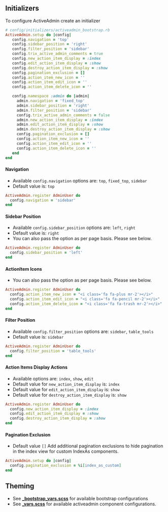 ## Initializers
To configure ActiveAdmin create an initializer
```ruby
# config/initializers/activeadmin_bootstrap.rb
ActiveAdmin.setup do |config|
   config.navigation = 'top'
   config.sidebar_position = 'right'
   config.filter_position = 'sidebar'
   config.trix_active_admin_comments = true
   config.new_action_item_display = :index
   config.edit_action_item_display = :show
   config.destroy_action_item_display = :show
   config.pagination_exclusion = []
   config.action_item_new_icon = ''
   config.action_item_edit_icon = ''
   config.action_item_delete_icon = ''

   config.namespace :admin do |admin|
     admin.navigation = 'fixed_top'
     admin.sidebar_position = 'right'
     admin.filter_position = 'sidebar'
     config.trix_active_admin_comments = false
     admin.new_action_item_display = :index
     admin.edit_action_item_display = :show
     admin.destroy_action_item_display = :show
     config.pagination_exclusion = []
     config.action_item_new_icon = ''
     config.action_item_edit_icon = ''
     config.action_item_delete_icon = ''
   end
end
```

#### Navigation
- Available `config.navigation` options are: `top`, `fixed_top`, `sidebar`
- Default value is: `top`
```ruby
ActiveAdmin.register AdminUser do
  config.navigation = 'sidebar'
end
```

#### Sidebar Position
- Available `config.sidebar_position` options are: `left`, `right`
- Default value is: `right`
- You can also pass the option as per page basis. Please see below.
```ruby
ActiveAdmin.register AdminUser do
  config.sidebar_position = 'left'
end
```

#### ActionItem Icons
- You can also pass the option as per page basis. Please see below.
```ruby
ActiveAdmin.register AdminUser do
  config.action_item_new_icon = "<i class='fa fa-plus mr-2'></i>"
  config.action_item_edit_icon = "<i class='fa fa-pencil mr-2'></i>"
  config.action_item_delete_icon = "<i class='fa fa-trash mr-2'></i>"
end
```

#### Filter Position
- Available `config.filter_position` options are: `sidebar`, `table_tools`
- Default value is: `sidebar`
```ruby
ActiveAdmin.register AdminUser do
  config.filter_position = 'table_tools'
end
```

#### Action Items Display Actions
- Available options are: `index`, `show`, `edit`
- Default value for `new_action_item_display` is: `index`
- Default value for `edit_action_item_display` is: `show`
- Default value for `destroy_action_item_display` is: `show`
```ruby
ActiveAdmin.register AdminUser do
  config.new_action_item_display = :index
  config.edit_action_item_display = :show
  config.destroy_action_item_display = :show
end
```

#### Pagination Exclusion
- Default value `[]`
Add additional pagination exclusions to hide pagination in the index view for custom IndexAs components.
```ruby
ActiveAdmin.setup do |config|
  config.pagination_exclusion = %i[index_as_custom]
end
```

## Theming
- See **[_bootstrap_vars.scss](../app/assets/stylesheets/activeadmin_bootstrap/meta/_bootstrap_vars.scss)** for available bootstrap configurations
- See **[_vars.scss](../app/assets/stylesheets/activeadmin_bootstrap/meta/_vars.scss)** for available activeadmin component configurations.